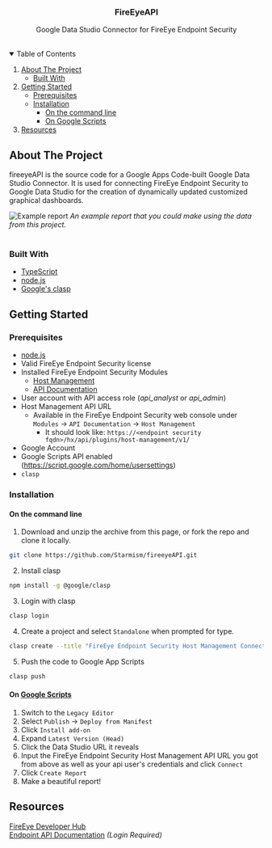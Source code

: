 <h3 align="center">FireEyeAPI</h3>

<p align="center">
    Google Data Studio Connector for FireEye Endpoint Security
    <br />
    <br />
</p>

<details open="open">
  <summary>Table of Contents</summary>
  <ol>
    <li>
      <a href="#about-the-project">About The Project</a>
      <ul>
        <li><a href="#built-with">Built With</a></li>
      </ul>
    </li>
    <li>
      <a href="#getting-started">Getting Started</a>
      <ul>
        <li><a href="#prerequisites">Prerequisites</a></li>
        <li>
          <a href="#installation">Installation</a>
          <ul>
            <li><a href="#on-the-command-line">On the command line</a></li>
            <li><a href="#on-google-scripts">On Google Scripts</a></li>
          </ul>
        </li>
      </ul>
    </li>
    <li><a href="#resources">Resources</a></li>
  </ol>
</details>

## About The Project
fireeyeAPI is the source code for a Google Apps Code-built Google Data Studio Connector. It is used for connecting FireEye Endpoint Security to Google Data Studio for the creation of dynamically updated customized graphical dashboards.

![Example report](https://i.imgur.com/bwoEWEs.png)
_An example report that you could make using the data from this project._
<br />
<br />

### Built With
* [TypeScript](https://www.typescriptlang.org/)
* [node.js](https://nodejs.org/en/)
* [Google's clasp](https://github.com/google/clasp)

## Getting Started

### Prerequisites
* [node.js](https://nodejs.org/en/download/)
* Valid FireEye Endpoint Security license
* Installed FireEye Endpoint Security Modules
  - [Host Management](https://fireeye.market/apps/298195)
  - [API Documentation](https://fireeye.market/apps/qEoJkb2A)
* User account with API access role (_api_analyst_ or _api_admin_)
* Host Management API URL
  - Available in the FireEye Endpoint Security web console under `Modules` -> `API Documentation` -> `Host Management`
    - It should look like: ```https://<endpoint security fqdn>/hx/api/plugins/host-management/v1/```
* Google Account
* Google Scripts API enabled (https://script.google.com/home/usersettings)
* ```clasp```

### Installation
#### On the command line
1. Download and unzip the archive from this page, or fork the repo and clone it locally.
  ```sh
  git clone https://github.com/Starmism/fireeyeAPI.git
  ```
2. Install clasp
  ```sh
  npm install -g @google/clasp
  ```
3. Login with clasp
  ```sh
  clasp login
  ```
4. Create a project and select `Standalone` when prompted for type.
  ```sh
  clasp create --title "FireEye Endpoint Security Host Management Connector"
  ```
5. Push the code to Google App Scripts
  ```sh
  clasp push
  ```
#### On [Google Scripts](https://script.google.com/home)
1. Switch to the `Legacy Editor`
2. Select `Publish` -> `Deploy from Manifest`
3. Click `Install add-on`
4. Expand `Latest Version (Head)`
5. Click the Data Studio URL it reveals
6. Input the FireEye Endpoint Security Host Management API URL you got from above as well as your api user's credentials and click `Connect`
7. Click `Create Report`
8. Make a beautiful report!

## Resources
[FireEye Developer Hub](https://fireeye.dev/docs/endpoint/)
<br />
[Endpoint API Documentation](https://docs.fireeye.com/docs/docs_en/HX/sw/2020.2/API/HX_API_2020.2_en.pdf) _(Login Required)_